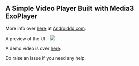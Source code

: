 ## A Simple Video Player Built with Media3 ExoPlayer
More info over [here](https://androiddd.com/a-simple-video-player-for-android-using-media3-exoplayer/) at [Androiddd.com](https://androiddd.com).

A preview of the UI - 
![](https://androiddd.com/wp-content/uploads/2024/09/exoplayer-demo-2048x955.jpg)
  
A demo video is over [here](https://youtu.be/CRFD8MyKSBc). 

Do raise an issue if you need any help. 
